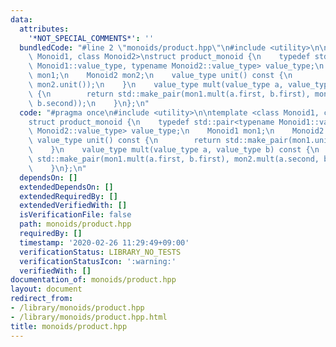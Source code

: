 ```yaml
---
data:
  attributes:
    '*NOT_SPECIAL_COMMENTS*': ''
  bundledCode: "#line 2 \"monoids/product.hpp\"\n#include <utility>\n\ntemplate <class\
    \ Monoid1, class Monoid2>\nstruct product_monoid {\n    typedef std::pair<typename\
    \ Monoid1::value_type, typename Monoid2::value_type> value_type;\n    Monoid1\
    \ mon1;\n    Monoid2 mon2;\n    value_type unit() const {\n        return std::make_pair(mon1.unit(),\
    \ mon2.unit());\n    }\n    value_type mult(value_type a, value_type b) const\
    \ {\n        return std::make_pair(mon1.mult(a.first, b.first), mon2.mult(a.second,\
    \ b.second));\n    }\n};\n"
  code: "#pragma once\n#include <utility>\n\ntemplate <class Monoid1, class Monoid2>\n\
    struct product_monoid {\n    typedef std::pair<typename Monoid1::value_type, typename\
    \ Monoid2::value_type> value_type;\n    Monoid1 mon1;\n    Monoid2 mon2;\n   \
    \ value_type unit() const {\n        return std::make_pair(mon1.unit(), mon2.unit());\n\
    \    }\n    value_type mult(value_type a, value_type b) const {\n        return\
    \ std::make_pair(mon1.mult(a.first, b.first), mon2.mult(a.second, b.second));\n\
    \    }\n};\n"
  dependsOn: []
  extendedDependsOn: []
  extendedRequiredBy: []
  extendedVerifiedWith: []
  isVerificationFile: false
  path: monoids/product.hpp
  requiredBy: []
  timestamp: '2020-02-26 11:29:49+09:00'
  verificationStatus: LIBRARY_NO_TESTS
  verificationStatusIcon: ':warning:'
  verifiedWith: []
documentation_of: monoids/product.hpp
layout: document
redirect_from:
- /library/monoids/product.hpp
- /library/monoids/product.hpp.html
title: monoids/product.hpp
---
```

